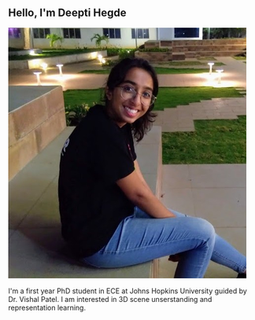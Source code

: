 ## Hello, I'm Deepti Hegde
![my photo](deepti_crop.jpg)

I'm a first year PhD student in ECE at Johns Hopkins University guided by Dr. Vishal Patel. I am interested in 3D scene unserstanding and representation learning. 





